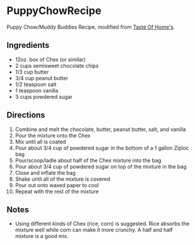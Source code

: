 # PuppyChowRecipe
Puppy Chow/Muddy Buddies Recipe, modified from [Taste Of Home's](https://www.tasteofhome.com/recipes/easy-puppy-chow/).

## Ingredients
- 12oz. box of Chex (or similar)
- 2 cups semisweet chocolate chips
- 1/3 cup butter
- 3/4 cup peanut butter
- 1/2 teaspoon salt
- 1 teaspoon vanilla
- 3 cups powdered sugar

## Directions
1. Combine and melt the chocolate, butter, peanut butter, salt, and vanilla
1. Pour the mixture onto the Chex
1. Mix until all is coated
1. Pour about 3/4 cup of powdered sugar in the bottom of a 1 gallon Ziploc bag
1. Pour/scoop/ladle about half of the Chex mixture into the bag
1. Pour about 3/4 cup of powdered sugar on top of the mixture in the bag
1. Close and inflate the bag
1. Shake until all of the mixture is covered
1. Pour out onto waxed paper to cool
1. Repeat with the rest of the mixture

## Notes
- Using different kinds of Chex (rice, corn) is suggested. Rice absorbs the mixture well while corn can make it more crunchy. A half and half mixture is a good mix.
